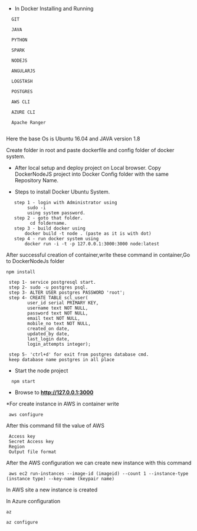 * In Docker Installing and Running 
```
  GIT
  
  JAVA 

  PYTHON
  
  SPARK

  NODEJS

  ANGULARJS

  LOGSTASH

  POSTGRES
  
  AWS CLI
  
  AZURE CLI
  
  Apache Ranger
  
```

Here the base Os is Ubuntu 16.04 and JAVA version 1.8

Create folder in root and paste dockerfile and  config folder of docker system.
* After local setup and deploy project on Local browser.
  Copy DockerNodeJS project into Docker Config folder with the same Repository Name.
        
* Steps to install Docker Ubuntu System.
  
```
   step 1 - login with Administrator using 
        sudo -i 
        using system password.
   step 2 - goto that folder.
         cd foldername.
   step 3 - build docker using 
       docker build -t node . (paste as it is with dot)
   step 4 - run docker system using
       docker run -i -t -p 127.0.0.1:3000:3000 node:latest
```

After successful creation of container,write these command in container,Go to DockerNodeJs folder


```
npm install

 step 1- service postgresql start.
 step 2- sudo -u postgres psql.
 step 3- ALTER USER postgres PASSWORD 'root';
 step 4- CREATE TABLE scl_user(
        user_id serial PRIMARY KEY,
        username text NOT NULL,
        password text NOT NULL,
        email text NOT NULL,
        mobile_no text NOT NULL,
        created_on date,
        updated_by date,
        last_login date,
        login_attempts integer);
        
 step 5- 'ctrl+d' for exit from postgres database cmd.
 keep database name postgres in all place
```

* Start the node project
```
  npm start
```

* Browse to **http://127.0.0.1:3000**


*For create instance in AWS
in container write

```
 aws configure

```
 After this command fill the value of AWS

```
 Access key
 Secret Access key
 Region
 Output file format
```

After the AWS configuration we can create new instance with this command

```
 aws ec2 run-instances --image-id (imageid) --count 1 --instance-type (instance type) --key-name (keypair name)
```
In AWS site a new instance is created

In Azure configuration

```
az

az configure

```
